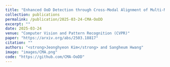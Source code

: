 ```yaml
---
title: "Enhanced OoD Detection through Cross-Modal Alignment of Multi-Modal Representations"
collection: publications
permalink: /publication/2025-03-24-CMA-OoDD
excerpt: ""
date: 2025-03-24
venue: "Computer Vision and Pattern Recognition (CVPR)"
paper: "https://arxiv.org/abs/2503.18817"
citation: ""
authors: "<strong>Jeonghyeon Kim</strong> and Sangheum Hwang"
image: "images/CMA.png"
code: "https://github.com/CMA-OoDD"
---
```


